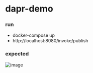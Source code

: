 # dapr-demo

### run
- docker-compose up
- http://localhost:8080/invoke/publish

### expected
![image](https://github.com/tomas-vojtas/dapr-demo/assets/144006546/cb16be01-85ea-44b3-9d03-64463faf57d9)
